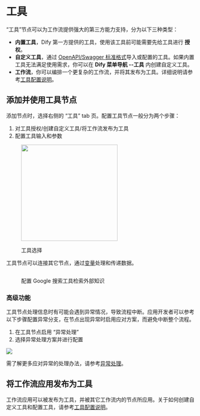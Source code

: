 # 工具

“工具”节点可以为工作流提供强大的第三方能力支持，分为以下三种类型：

* **内置工具**，Dify 第一方提供的工具，使用该工具前可能需要先给工具进行 **授权**。
* **自定义工具**，通过 [OpenAPI/Swagger 标准格式](https://swagger.io/specification/)导入或配置的工具。如果内置工具无法满足使用需求，你可以在 **Dify 菜单导航 --工具** 内创建自定义工具。
* **工作流**，你可以编排一个更复杂的工作流，并将其发布为工具。详细说明请参考[工具配置说明](https://docs.dify.ai/v/zh-hans/guides/tools)。

## 添加并使用工具节点

添加节点时，选择右侧的 “工具” tab 页。配置工具节点一般分为两个步骤：

1. 对工具授权/创建自定义工具/将工作流发布为工具
2. 配置工具输入和参数

<figure><img src="https://assets-docs.dify.ai/img/zh_CN/node/6bfdc7ed8255c7915b0f1f9aae8f784f.webp" alt="" width="258"><figcaption><p>工具选择</p></figcaption></figure>

工具节点可以连接其它节点，通过[变量](https://docs.dify.ai/v/zh-hans/guides/workflow/variables)处理和传递数据。

<figure><img src="https://assets-docs.dify.ai/img/zh_CN/node/95ce7380cf2aaad26074369c4da4975b.webp" alt=""><figcaption><p>配置 Google 搜索工具检索外部知识</p></figcaption></figure>

### 高级功能

工具节点处理信息时有可能会遇到异常情况，导致流程中断。应用开发者可以参考以下步骤配置异常分支，在节点出现异常时启用应对方案，而避免中断整个流程。

1. 在工具节点启用 “异常处理”
2. 选择异常处理方案并进行配置

![](https://assets-docs.dify.ai/2024/12/39dc3b5881d9a5fe35b877971f70d3a6.png)

需了解更多应对异常的处理办法，请参考[异常处理](https://docs.dify.ai/zh-hans/guides/workflow/error-handling)。

## 将工作流应用发布为工具

工作流应用可以被发布为工具，并被其它工作流内的节点所应用。关于如何创建自定义工具和配置工具，请参考[工具配置说明](https://docs.dify.ai/v/zh-hans/guides/tools)。
